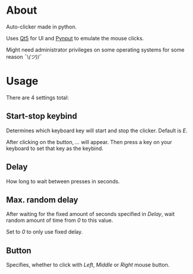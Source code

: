 # About
Auto-clicker made in python.

Uses [Qt5](https://pypi.org/project/PyQt5/) for UI and [Pynput](https://pypi.org/project/pynput/) to emulate the mouse clicks.

Might need administrator privileges on some operating systems for some reason ¯\\_(ツ)_/¯

# Usage
There are 4 settings total:
## Start-stop keybind
Determines which keyboard key will start and stop the clicker. Default is _E_.

After clicking on the button, _..._ will appear. Then press a key on your keyboard to set that key as the keybind.
## Delay
How long to wait between presses in seconds.
## Max. random delay
After waiting for the fixed amount of seconds specified in _Delay_, wait random amount of time from _0_ to this value.

Set to _0_ to only use fixed delay.
## Button
Specifies, whether to click with _Left_, _Middle_ or _Right_ mouse button.
